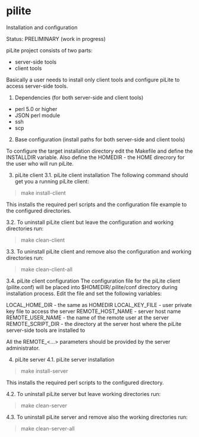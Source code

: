 pilite
======
Installation and configuration

Status: PRELIMINARY (work in progress)

piLite project consists of two parts:
- server-side tools
- client tools

Basically a user needs to install only client tools and configure piLite to access server-side tools.

1. Dependencies (for both server-side and client tools)
- perl 5.0 or higher
- JSON perl module
- ssh
- scp

2. Base configuration (install paths for both server-side and client tools)

To configure the target installation directory edit the Makefile and define the INSTALLDIR variable.
Also define the HOMEDIR - the HOME direcrory for the user who will run piLite. 

3. piLite client
3.1. piLite client installation
The following command should get you a running piLite client:

> make install-client

This installs the required perl scripts and the configuration file example to the 
configured directories.

3.2. To uninstall piLite client but leave the configuration and working directories run:

> make clean-client

3.3. To uninstall piLite client and remove also the configuration and working directories run:

> make clean-client-all

3.4. piLite client configuration
The configuration file for the piLite client (pilite.conf) will be placed into $HOMEDIR/.pilite/conf 
directory during installation process. Edit the file and set the following variables:

LOCAL_HOME_DIR - the same as HOMEDIR
LOCAL_KEY_FILE - user private key file to access the server
REMOTE_HOST_NAME - server host name
REMOTE_USER_NAME - the name of the remote user at the server 
REMOTE_SCRIPT_DIR - the directory at the server host where the piLite server-side tools are installed to

All the REMOTE_<...> parameters should be provided by the server administrator.

4. piLite server
4.1. piLite server installation

> make install-server

This installs the required perl scripts to the configured directory.

4.2. To uninstall piLite server but leave working directories run:
> make clean-server

4.3. To uninstall piLite server and remove also the working directories run:
> make clean-server-all

